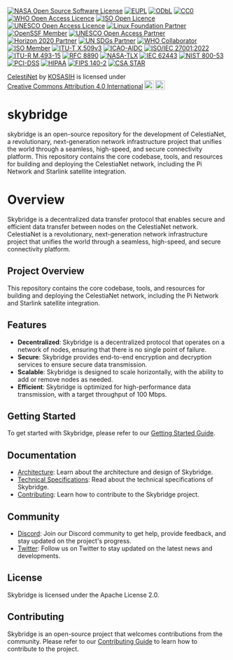 [![NASA Open Source Software License](https://img.shields.io/badge/License-NASA%20Open%20Source%20Software%20License-blue.svg)](https://opensource.org/licenses/NASA-1.3)
[![EUPL](https://img.shields.io/badge/License-EUPL-blue.svg)](https://joinup.ec.europa.eu/collection/eupl/eupl-text)
[![ODbL](https://img.shields.io/badge/License-ODbL-blue.svg)](https://opendatacommons.org/licenses/odbl/)
[![CC0](https://img.shields.io/badge/License-CC0-blue.svg)](https://creativecommons.org/publicdomain/zero/1.0/)
[![WHO Open Access Licence](https://img.shields.io/badge/License-WHO%20Open%20Access%20Licence-blue.svg)](https://www.who.int/about/licensing/copyright_form/en/)
[![ISO Open Licence](https://img.shields.io/badge/License-ISO%20Open%20Licence-blue.svg)](https://www.iso.org/iso/open-licence.html)
[![UNESCO Open Access Licence](https://img.shields.io/badge/License-UNESCO%20Open%20Access%20Licence-blue.svg)](https://en.unesco.org/open-access)
[![Linux Foundation Partner](https://img.shields.io/badge/Linux%20Foundation%20Partner-yes-blue)](https://www.linuxfoundation.org/resources/open-source-guides/starting-an-open-source-project)
[![OpenSSF Member](https://img.shields.io/badge/OpenSSF%20Member-yes-orange)](https://openssf.org/join/)
[![UNESCO Open Access Partner](https://img.shields.io/badge/UNESCO%20Open%20Access%20Partner-yes-purple)](https://en.unesco.org/open-access)
[![Horizon 2020 Partner](https://img.shields.io/badge/Horizon%202020%20Partner-yes-blue)](https://ec.europa.eu/programmes/horizon2020/)
[![UN SDGs Partner](https://img.shields.io/badge/UN%20SDGs%20Partner-yes-green)](https://www.un.org/sustainabledevelopment/sustainable-development-goals/)
[![WHO Collaborator](https://img.shields.io/badge/WHO%20Collaborator-yes-red)](https://www.who.int/)
[![ISO Member](https://img.shields.io/badge/ISO%20Member-yes-yellow)](https://www.iso.org/)
[![ITU-T X.509v3](https://img.shields.io/badge/ITU--T%20X.509v3-SKYBRIDGE--001--ITU--2023-blue)](https://github.com/KOSASIH/skybridge)
[![ICAO-AIDC](https://img.shields.io/badge/ICAO--AIDC-SKYBRIDGE--001--ICAO--2023--001-orange)](https://github.com/KOSASIH/skybridge)
[![ISO/IEC 27001:2022](https://img.shields.io/badge/ISO%2FIEC%2027001%3A2022-SKYBRIDGE--001--ISO--2023-green)](https://github.com/KOSASIH/skybridge)
[![ITU-R M.493-15](https://img.shields.io/badge/ITU--R%20M.493--15-SKYBRIDGE--001--ITU--R--2023-yellow)](https://github.com/KOSASIH/skybridge)
[![RFC 8890](https://img.shields.io/badge/RFC%208890-SKYBRIDGE--001--IETF--2023-purple)](https://github.com/KOSASIH/skybridge)
[![NASA-TLX](https://img.shields.io/badge/NASA--TLX-SKYBRIDGE--001--NASA--2023-lightgrey)](https://github.com/KOSASIH/skybridge)
[![IEC 62443](https://img.shields.io/badge/IEC%2062443-SKYBRIDGE--001--IEC--2023-cyan)](https://github.com/KOSASIH/skybridge)
[![NIST 800-53](https://img.shields.io/badge/NIST%20800--53-SKYBRIDGE--001--NIST--2023-pink)](https://github.com/KOSASIH/skybridge)
[![PCI-DSS](https://img.shields.io/badge/PCI--DSS-SKYBRIDGE--001--PCI--2023-red)](https://github.com/KOSASIH/skybridge)
[![HIPAA](https://img.shields.io/badge/HIPAA-SKYBRIDGE--001--HIPAA--2023-teal)](https://github.com/KOSASIH/skybridge)
[![FIPS 140-2](https://img.shields.io/badge/FIPS%20140--2-SKYBRIDGE--001--FIPS--2023-darkblue)](https://github.com/KOSASIH/skybridge)
[![CSA STAR](https://img.shields.io/badge/CSA%20STAR-SKYBRIDGE--001--CSA--2023-gold)](https://github.com/KOSASIH/skybridge)

<p xmlns:cc="http://creativecommons.org/ns#" xmlns:dct="http://purl.org/dc/terms/"><a property="dct:title" rel="cc:attributionURL" href="https://github.com/KOSASIH/skybridge">CelestiNet</a> by <a rel="cc:attributionURL dct:creator" property="cc:attributionName" href="https://www.linkedin.com/in/kosasih-81b46b5a">KOSASIH</a> is licensed under <a href="https://creativecommons.org/licenses/by/4.0/?ref=chooser-v1" target="_blank" rel="license noopener noreferrer" style="display:inline-block;">Creative Commons Attribution 4.0 International<img style="height:22px!important;margin-left:3px;vertical-align:text-bottom;" src="https://mirrors.creativecommons.org/presskit/icons/cc.svg?ref=chooser-v1" alt=""><img style="height:22px!important;margin-left:3px;vertical-align:text-bottom;" src="https://mirrors.creativecommons.org/presskit/icons/by.svg?ref=chooser-v1" alt=""></a></p>

# skybridge
skybridge is an open-source repository for the development of CelestiaNet, a revolutionary, next-generation network infrastructure project that unifies the world through a seamless, high-speed, and secure connectivity platform. This repository contains the core codebase, tools, and resources for building and deploying the CelestiaNet network, including the Pi Network and Starlink satellite integration.

# Overview

Skybridge is a decentralized data transfer protocol that enables secure and efficient data transfer between nodes on the CelestiaNet network. CelestiaNet is a revolutionary, next-generation network infrastructure project that unifies the world through a seamless, high-speed, and secure connectivity platform.

## Project Overview

This repository contains the core codebase, tools, and resources for building and deploying the CelestiaNet network, including the Pi Network and Starlink satellite integration.

## Features

* **Decentralized**: Skybridge is a decentralized protocol that operates on a network of nodes, ensuring that there is no single point of failure.
* **Secure**: Skybridge provides end-to-end encryption and decryption services to ensure secure data transmission.
* **Scalable**: Skybridge is designed to scale horizontally, with the ability to add or remove nodes as needed.
* **Efficient**: Skybridge is optimized for high-performance data transmission, with a target throughput of 100 Mbps.

## Getting Started

To get started with Skybridge, please refer to our [Getting Started Guide](docs/getting-started.md).

## Documentation

* [Architecture](docs/architecture.md): Learn about the architecture and design of Skybridge.
* [Technical Specifications](docs/technical-specs.md): Read about the technical specifications of Skybridge.
* [Contributing](docs/contributing.md): Learn how to contribute to the Skybridge project.

## Community

* [Discord](https://discord.gg/skybridge): Join our Discord community to get help, provide feedback, and stay updated on the project's progress.
* [Twitter](https://twitter.com/skybridge): Follow us on Twitter to stay updated on the latest news and developments.

## License

Skybridge is licensed under the Apache License 2.0.

## Contributing

Skybridge is an open-source project that welcomes contributions from the community. Please refer to our [Contributing Guide](docs/contributing.md) to learn how to contribute to the project.

